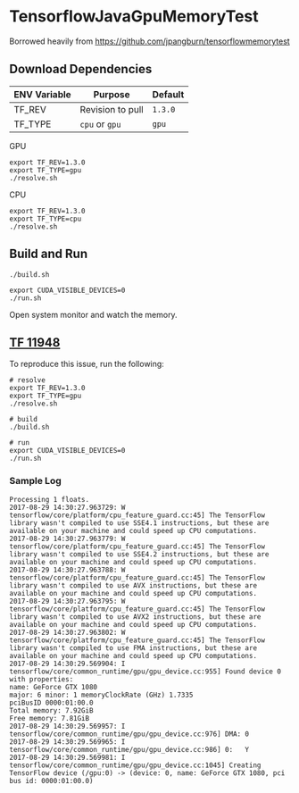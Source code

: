 # TensorflowJavaGpuMemoryTest

Borrowed heavily from https://github.com/jpangburn/tensorflowmemorytest

## Download Dependencies

|ENV Variable|Purpose|Default|
|---|---|---|
|TF_REV|Revision to pull|`1.3.0`|
|TF_TYPE|`cpu` or `gpu`|`gpu`|

GPU

```shell
export TF_REV=1.3.0
export TF_TYPE=gpu
./resolve.sh
```

CPU

```shell
export TF_REV=1.3.0
export TF_TYPE=cpu
./resolve.sh
```


## Build and Run

```shell
./build.sh

export CUDA_VISIBLE_DEVICES=0
./run.sh
```

Open system monitor and watch the memory.

## [TF 11948](https://github.com/tensorflow/tensorflow/issues/11948)

To reproduce this issue, run the following:

```shell
# resolve 
export TF_REV=1.3.0
export TF_TYPE=gpu
./resolve.sh

# build
./build.sh

# run
export CUDA_VISIBLE_DEVICES=0
./run.sh
```

### Sample Log

```
Processing 1 floats.
2017-08-29 14:30:27.963729: W tensorflow/core/platform/cpu_feature_guard.cc:45] The TensorFlow library wasn't compiled to use SSE4.1 instructions, but these are available on your machine and could speed up CPU computations.
2017-08-29 14:30:27.963779: W tensorflow/core/platform/cpu_feature_guard.cc:45] The TensorFlow library wasn't compiled to use SSE4.2 instructions, but these are available on your machine and could speed up CPU computations.
2017-08-29 14:30:27.963788: W tensorflow/core/platform/cpu_feature_guard.cc:45] The TensorFlow library wasn't compiled to use AVX instructions, but these are available on your machine and could speed up CPU computations.
2017-08-29 14:30:27.963795: W tensorflow/core/platform/cpu_feature_guard.cc:45] The TensorFlow library wasn't compiled to use AVX2 instructions, but these are available on your machine and could speed up CPU computations.
2017-08-29 14:30:27.963802: W tensorflow/core/platform/cpu_feature_guard.cc:45] The TensorFlow library wasn't compiled to use FMA instructions, but these are available on your machine and could speed up CPU computations.
2017-08-29 14:30:29.569904: I tensorflow/core/common_runtime/gpu/gpu_device.cc:955] Found device 0 with properties: 
name: GeForce GTX 1080
major: 6 minor: 1 memoryClockRate (GHz) 1.7335
pciBusID 0000:01:00.0
Total memory: 7.92GiB
Free memory: 7.81GiB
2017-08-29 14:30:29.569957: I tensorflow/core/common_runtime/gpu/gpu_device.cc:976] DMA: 0 
2017-08-29 14:30:29.569965: I tensorflow/core/common_runtime/gpu/gpu_device.cc:986] 0:   Y 
2017-08-29 14:30:29.569981: I tensorflow/core/common_runtime/gpu/gpu_device.cc:1045] Creating TensorFlow device (/gpu:0) -> (device: 0, name: GeForce GTX 1080, pci bus id: 0000:01:00.0)
```


